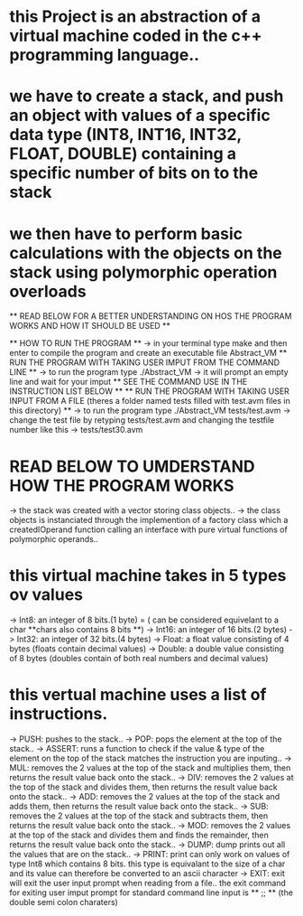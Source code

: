 # this Project is an abstraction of a virtual machine coded in the c++ programming language..
# we have to create a stack, and push an object with values of a specific data type (INT8, INT16, INT32, FLOAT, DOUBLE) containing a specific number of bits on to the stack
# we then have to perform basic calculations with the objects on the stack using polymorphic operation overloads

** READ BELOW FOR A BETTER UNDERSTANDING ON HOS THE PROGRAM WORKS AND HOW IT SHOULD BE USED **

** HOW TO RUN THE PROGRAM **
-> in your terminal type make and then enter to compile the program and create an executable file Abstract_VM
** RUN THE PROGRAM WITH TAKING USER IMPUT FROM THE COMMAND LINE **
-> to run the program type ./Abstract_VM
-> it will prompt an empty line and wait for your imput ** SEE THE COMMAND USE IN THE INSTRUCTION LIST BELOW **
** RUN THE PROGRAM WITH TAKING USER INPUT FROM A FILE (theres a folder named tests filled with test.avm files in this directory) **
-> to run the program type ./Abstract_VM tests/test.avm -> change the test file by retyping tests/test.avm and changing the testfile number like this -> tests/test30.avm

# READ BELOW TO UMDERSTAND HOW THE PROGRAM WORKS

-> the stack was created with a vector storing class objects..
-> the class objects is instanciated through the implemention of a factory class which a createdIOperand function calling an interface with pure virtual functions of polymorphic operands..

# this virtual machine takes in 5 types ov values

-> Int8: an integer of 8 bits.(1 byte) = ( can be considered equivelant to a char **chars also contains 8 bits **)
-> Int16: an integer of 16 bits.(2 bytes)
-> Int32: an integer of 32 bits.(4 bytes)
-> Float: a float value consisting of 4 bytes (floats contain decimal values)
-> Double: a double value consisting of 8 bytes (doubles contain of both real numbers and decimal values)

# this vertual machine uses a list of instructions.

-> PUSH: pushes to the stack..
-> POP: pops the element at the top of the stack.. 
-> ASSERT: runs a function to check if the value & type of the element on the top of the stack matches the instruction you are inputing.. 
-> MUL: removes the 2 values at the top of the stack and multiplies them, then returns the result value back onto the stack..
-> DIV: removes the 2 values at the top of the stack and divides them, then returns the result value back onto the stack..
-> ADD: removes the 2 values at the top of the stack and adds them, then returns the result value back onto the stack..
-> SUB: removes the 2 values at the top of the stack and subtracts them, then returns the result value back onto the stack..
-> MOD:  removes the 2 values at the top of the stack and divides them and finds the remainder, then returns the result value back onto the stack..
-> DUMP: dump prints out all the values that are on the stack..
-> PRINT: print can only work on values of type Int8 which contains 8 bits. this type is equivalant to the size of a char and its value can therefore be converted to an ascii character
-> EXIT: exit will exit the user input prompt when reading from a file.. the exit command for exiting user imput prompt for standard command line input is ** ;; ** (the double semi colon charaters)